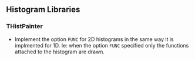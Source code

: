 
## Histogram Libraries

### THistPainter

-   Implement the option `FUNC` for 2D histograms in the same way
    it is implmented for 1D. Ie: when the option `FUNC` specified
    only the functions attached to the histogram are drawn.